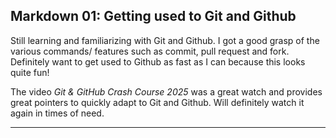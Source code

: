 ## **Markdown 01: Getting used to Git and Github**

Still learning and familiarizing with Git and Github. I got a good grasp of the various commands/ features such as commit, pull request and fork. Definitely want to get used to Github as fast as I can because this looks quite fun!

The video *Git & GitHub Crash Course 2025* was a great watch and provides great pointers to quickly adapt to Git and Github. Will definitely watch it again in times of need.

---
